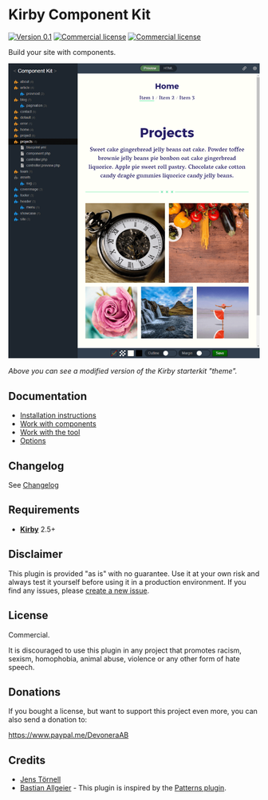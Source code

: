# Kirby Component Kit

[![Version 0.1](https://img.shields.io/badge/version-0.1-blue.svg)](https://github.com/jenstornell/field-engineer/blob/master/docs/changelog.md) [![Commercial license](https://img.shields.io/badge/license-commercial-red.svg)](https://github.com/jenstornell/field-engineer/blob/master/docs/license.md) [![Commercial license](https://img.shields.io/badge/price-€15-yellow.svg)](https://github.com/jenstornell/field-engineer/blob/master/docs/license.md)

Build your site with components.

![Screenshot](docs/screenshot.png)

*Above you can see a modified version of the Kirby starterkit "theme".*

## Documentation

- [Installation instructions](docs/install.md)
- [Work with components](docs/component.md)
- [Work with the tool](docs/tool.md)
- [Options](docs/options.md)

## Changelog

See [Changelog](docs/changelog.md)

## Requirements

- [**Kirby**](https://getkirby.com/) 2.5+

## Disclaimer

This plugin is provided "as is" with no guarantee. Use it at your own risk and always test it yourself before using it in a production environment. If you find any issues, please [create a new issue](https://github.com/jenstornell/kirby-component-kit/issues/new).

## License

Commercial.

It is discouraged to use this plugin in any project that promotes racism, sexism, homophobia, animal abuse, violence or any other form of hate speech.

## Donations

If you bought a license, but want to support this project even more, you can also send a donation to:

https://www.paypal.me/DevoneraAB

## Credits

- [Jens Törnell](https://github.com/jenstornell)
- [Bastian Allgeier](https://github.com/bastianallgeier) - This plugin is inspired by the [Patterns plugin](https://github.com/getkirby-plugins/patterns-plugin).